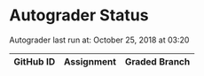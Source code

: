 # Autograder Status
Autograder last run at: October 25, 2018 at 03:20

| GitHub ID | Assignment | Graded Branch |
|-----------|------------|---------------|
